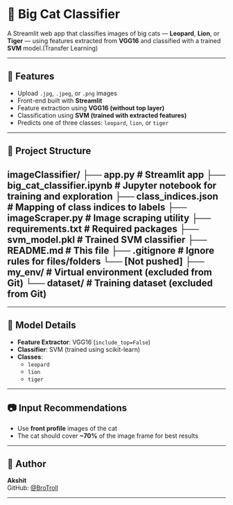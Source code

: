 # 🐯 Big Cat Classifier

A Streamlit web app that classifies images of big cats — **Leopard**, **Lion**, or **Tiger** — using features extracted from **VGG16** and classified with a trained **SVM** model.(Transfer Learning)

---

## 📌 Features

- Upload `.jpg`, `.jpeg`, or `.png` images
- Front-end built with **Streamlit**
- Feature extraction using **VGG16 (without top layer)**
- Classification using **SVM (trained with extracted features)**
- Predicts one of three classes: `leopard`, `lion`, or `tiger`

---

## 📁 Project Structure

imageClassifier/
├── app.py # Streamlit app
├── big_cat_classifier.ipynb # Jupyter notebook for training and exploration
├── class_indices.json # Mapping of class indices to labels
├── imageScraper.py # Image scraping utility 
├── requirements.txt # Required packages
├── svm_model.pkl # Trained SVM classifier
├── README.md # This file
├── .gitignore # Ignore rules for files/folders
└── [Not pushed]
├── my_env/ # Virtual environment (excluded from Git)
└── dataset/ # Training dataset (excluded from Git)
---


---

## 🧠 Model Details

- **Feature Extractor**: VGG16 (`include_top=False`)
- **Classifier**: SVM (trained using scikit-learn)
- **Classes**:
  - `leopard`
  - `lion`
  - `tiger`

---

## 📷 Input Recommendations

- Use **front profile** images of the cat
- The cat should cover **~70%** of the image frame for best results

---

## 👤 Author

**Akshit**  
GitHub: [@BroTroll](https://github.com/BroTroll)

---
